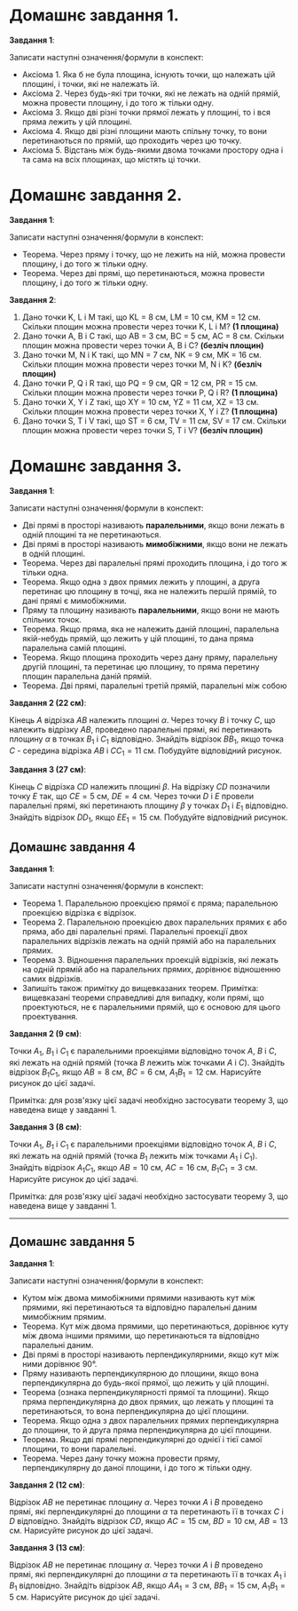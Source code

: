# Домашнє завдання 1.

**Завдання 1**:

Записати наступні означення/формули в конспект:
- Аксіома 1. Яка б не була площина, існують точки, що належать цій площині, і точки, які не належать їй.
- Аксіома 2. Через будь-які три точки, які не лежать на одній прямій, можна провести площину, і до того ж тільки одну.
- Аксіома 3. Якщо дві різні точки прямої лежать у площині, то і вся пряма лежить у цій площині.
- Аксіома 4. Якщо дві різні площини мають спільну точку, то вони перетинаються по прямій, що проходить через цю точку.
- Аксіома 5. Відстань між будь-якими двома точками простору одна і та сама на всіх площинах, що містять ці точки.

# Домашнє завдання 2.

**Завдання 1**:

Записати наступні означення/формули в конспект:
- Теорема. Через пряму і точку, що не лежить на ній, можна провести площину, і до того ж тільки одну.
- Теорема. Через дві прямі, що перетинаються, можна провести площину, і до того ж тільки одну.

**Завдання 2**:
1. Дано точки K, L і M такі, що KL = 8 см, LM = 10 см, KM = 12 см. Скільки площин можна провести через точки K, L і M? **(1 площина)**
2. Дано точки A, B і C такі, що AB = 3 см, BC = 5 см, AC = 8 см. Скільки площин можна провести через точки A, B і C? **(безліч площин)**
3. Дано точки M, N і K такі, що MN = 7 см, NK = 9 см, MK = 16 см. Скільки площин можна провести через точки M, N і K? **(безліч площин)**
4. Дано точки P, Q і R такі, що PQ = 9 см, QR = 12 см, PR = 15 см. Скільки площин можна провести через точки P, Q і R? **(1 площина)**
5. Дано точки X, Y і Z такі, що XY = 10 см, YZ = 11 см, XZ = 13 см. Скільки площин можна провести через точки X, Y і Z? **(1 площина)**
6. Дано точки S, T і V такі, що ST = 6 см, TV = 11 см, SV = 17 см. Скільки площин можна провести через точки S, T і V? **(безліч площин)**


# Домашнє завдання 3.

**Завдання 1**:

Записати наступні означення/формули в конспект:
- Дві прямі в просторі називають **паралельними**, якщо вони лежать в одній площині та не перетинаються.
- Дві прямі в просторі називають **мимобіжними**, якщо вони не лежать в одній площині.
- Теорема. Через дві паралельні прямі проходить площина, і до того ж тільки одна.
- Теорема. Якщо одна з двох прямих лежить у площині, а друга перетинає цю площину в точці, яка не належить першій прямій, то дані прямі є мимобіжними.
- Пряму та площину називають **паралельними**, якщо вони не мають спільних точок.
- Теорема. Якщо пряма, яка не належить даній площині, паралельна якій-небудь прямій, що лежить у цій площині, то дана пряма паралельна самій площині.
- Теорема. Якщо площина проходить через дану пряму, паралельну другій площині, та перетинає цю площину, то пряма перетину площин паралельна даній прямій.
- Теорема. Дві прямі, паралельні третій прямій, паралельні між собою

**Завдання 2 (22 см)**:

Кінець $A$ відрізка $AB$ належить площині $\alpha$. Через точку $B$ і точку $C$, що належить відрізку $AB$, проведено паралельні прямі, які перетинають площину $α$ в точках $B_1$ і $C_1$ відповідно. Знайдіть відрізок $BB_1$, якщо точка $C$ - середина відрізка $AB$ і $CC_1 = 11$ см. Побудуйте відповідний рисунок.

**Завдання 3 (27 см)**:

Кінець $C$ відрізка $CD$ належить площині $\beta$. На відрізку $CD$ позначили точку $E$ так, що $CE = 5$ см, $DE = 4$ см. Через точки $D$ і $E$ провели паралельні прямі, які перетинають площину $β$ у точках $D_1$ і $E_1$ відповідно. Знайдіть відрізок $DD_1$, якщо $EE_1 = 15$ см. Побудуйте відповідний рисунок.


## Домашнє завдання 4

**Завдання 1**:

Записати наступні означення/формули в конспект:
- Теорема 1. Паралельною проекцією прямої є пряма; паралельною проекцією відрізка є відрізок.
- Теорема 2. Паралельною проекцією двох паралельних прямих є або пряма, або дві паралельні прямі. Паралельні проекції двох паралельних відрізків лежать на одній прямій або на паралельних прямих.
- Теорема 3. Відношення паралельних проекцій відрізків, які лежать на одній прямій або на паралельних прямих, дорівнює відношенню самих відрізків.
- Запишіть також примітку до вищевказаних теорем. Примітка: вищевказані теореми справедливі для випадку, коли прямі, що проектуються, не є паралельними прямій, що є основою для цього проектування.

**Завдання 2 (9 см)**:

Точки $A_1$, $B_1$ і $C_1$ є паралельними проекціями відповідно точок $A$, $B$ і $C$, які лежать на одній прямій (точка $B$ лежить між точками $A$ і $C$). Знайдіть відрізок $B_1C_1$, якщо $AB = 8$ см, $BC = 6$ см, $A_1B_1 = 12$ см. Нарисуйте рисунок до цієї задачі.

Примітка: для розв'язку цієї задачі необхідно застосувати теорему 3, що наведена вище у завданні 1.

**Завдання 3 (8 см)**:

Точки $A_1$, $B_1$ і $C_1$ є паралельними проекціями відповідно точок $A$, $B$ і $C$, які лежать на одній прямій (точка $B_1$ лежить між точками $A_1$ і $C_1$). Знайдіть відрізок $A_1C_1$, якщо $AB = 10$ см, $AC = 16$ см, $B_1C_1 = 3$ см. Нарисуйте рисунок до цієї задачі.

Примітка: для розв'язку цієї задачі необхідно застосувати теорему 3, що наведена вище у завданні 1.


---

## Домашнє завдання 5

**Завдання 1**:

Записати наступні означення/формули в конспект:
- Кутом між двома мимобіжними прямими називають кут між прямими, які перетинаються та відповідно паралельні даним мимобіжним прямим.
- Теорема. Кут між двома прямими, що перетинаються, дорівнює куту між двома іншими прямими, що перетинаються та відповідно паралельні даним.
- Дві прямі в просторі називають перпендикулярними, якщо кут між ними дорівнює 90°.
- Пряму називають перпендикулярною до площини, якщо вона перпендикулярна до будь-якої прямої, що лежить у цій площині.
- Теорема (ознака перпендикулярності прямої та площини). Якщо пряма перпендикулярна до двох прямих, що лежать у площині та перетинаються, то вона перпендикулярна до цієї площини.
- Теорема. Якщо одна з двох паралельних прямих перпендикулярна до площини, то й друга пряма перпендикулярна до цієї площини.
- Теорема. Якщо дві прямі перпендикулярні до однієї і тієї самої площини, то вони паралельні.
- Теорема. Через дану точку можна провести пряму, перпендикулярну до даної площини, і до того ж тільки одну.

**Завдання 2 (12 см)**:

Відрізок $AB$ не перетинає площину $\alpha$. Через точки $A$ і $B$ проведено прямі, які перпендикулярні до площини $\alpha$ та перетинають її в точках $C$ і $D$ відповідно. Знайдіть відрізок $CD$, якщо $AC = 15$ см, $BD = 10$ см, $AB = 13$ см. Нарисуйте рисунок до цієї задачі.

**Завдання 3 (13 см)**:

Відрізок $AB$ не перетинає площину $\alpha$. Через точки $A$ і $B$ проведено прямі, які перпендикулярні до площини $\alpha$ та перетинають її в точках $A_1$ і $B_1$ відповідно. Знайдіть відрізок $AB$, якщо $AA_1 = 3$ см, $BB_1 = 15$ см, $A_1B_1 = 5$ см. Нарисуйте рисунок до цієї задачі. 

